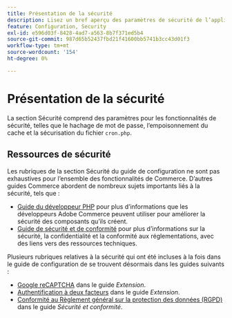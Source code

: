 ```yaml
---
title: Présentation de la sécurité
description: Lisez un bref aperçu des paramètres de sécurité de l’application Adobe Commerce.
feature: Configuration, Security
exl-id: e596d03f-8428-4ad7-a563-8b7f371ed5b4
source-git-commit: 987d65b52437fbd21f41600bb5741b3cc43d01f3
workflow-type: tm+mt
source-wordcount: '154'
ht-degree: 0%

---
```


# Présentation de la sécurité

La section Sécurité comprend des paramètres pour les fonctionnalités de sécurité, telles que le hachage de mot de passe, l’empoisonnement du cache et la sécurisation du fichier `cron.php`.

## Ressources de sécurité

Les rubriques de la section Sécurité du guide de configuration ne sont pas exhaustives pour l’ensemble des fonctionnalités de Commerce. D’autres guides Commerce abordent de nombreux sujets importants liés à la sécurité, tels que :

- [Guide du développeur PHP](https://developer.adobe.com/commerce/php/development/security/) pour plus d’informations que les développeurs Adobe Commerce peuvent utiliser pour améliorer la sécurité des composants qu’ils créent.
- [Guide de sécurité et de conformité](https://experienceleague.adobe.com/fr/docs/commerce-operations/security-and-compliance/overview) pour plus d’informations sur la sécurité, la confidentialité et la conformité aux réglementations, avec des liens vers des ressources techniques.

Plusieurs rubriques relatives à la sécurité qui ont été incluses à la fois dans le guide de configuration de se trouvent désormais dans les guides suivants :

- [Google reCAPTCHA](https://experienceleague.adobe.com/fr/docs/commerce-admin/systems/security/captcha/security-google-recaptcha) dans le guide _Extension_.
- [Authentification à deux facteurs](https://developer.adobe.com/commerce/testing/functional-testing-framework/two-factor-authentication/) dans le guide _Extension_.
- [Conformité au Règlement général sur la protection des données (RGPD)](https://experienceleague.adobe.com/fr/docs/commerce-operations/security-and-compliance/privacy/gdpr) dans le guide _Sécurité et conformité_.
